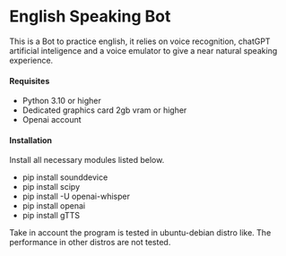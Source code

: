 # English Speaking Bot

This is a Bot to practice english, it relies on voice recognition, chatGPT artificial inteligence and a voice emulator to give a near natural speaking experience.

#### Requisites

* Python 3.10 or higher
* Dedicated graphics card 2gb vram or higher
* Openai account

#### Installation

Install all necessary modules listed below.

* pip install sounddevice
* pip install scipy
* pip install -U openai-whisper
* pip install openai
* pip install gTTS

Take in account the program is tested in ubuntu-debian distro like. The performance in other distros are not tested.
